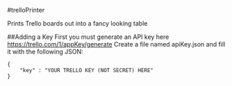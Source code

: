 #trelloPrinter


Prints Trello boards out into a fancy looking table

##Adding a Key
First you must generate an API key here https://trello.com/1/appKey/generate
Create a file named apiKey.json and fill it with the following JSON:
```
{
	"key" : "YOUR TRELLO KEY (NOT SECRET) HERE"
}
```

